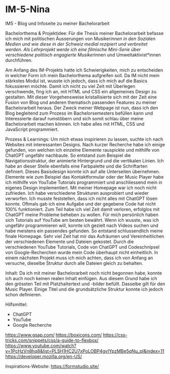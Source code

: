 # IM-5-Nina

IM5 - Blog und Infoseite zu meiner Bachelorarbeit

Bachelorthema & Projektidee:
Für die Thesis meiner Bachelorarbeit befasse ich mich mit politischen Äusserungen von Musiker*innen in den Sozialen Medien und wie diese in der Schweiz medial rezipiert und verbreitet werden. Als Lehrprojekt werde ich eine filmische Mini-Serie über verschiedene politisch engagierte Musiker*innen und Umweltaktivist*innen durchführen.

Am Anfang des IM-Projekts hatte ich Schwierigkeiten, mich zu entscheiden in welcher Form ich mein Bachelorthema aufgreifen soll. Da IM nicht mein stärkstes Modul ist, wusste ich jedoch, dass ich mich auf die Basics fokussieren möchte. Damit ich nicht zu viel Zeit mit Überlegen verschwende, fing ich an, mit HTML und CSS ein allgemeines Design zu gestalten. Mit dieser Vorgehensweise kristallisierte sich mit der Zeit eine Fusion von Blog und anderen thematisch passenden Features zu meiner Bachelorarbeit heraus.
Der Zweck meiner Webpage ist nun, dass ich den Blog begleitend zum Prozess im Bachelorsemesters befüllen kann und Interessierte darauf rumstöbern und sich somit schlau über meine Bachelorarbeit machen können. Ich habe alles mit HTML, CSS und JavaScript programmiert.

Prozess & Learnings:
Um mich etwas inspirieren zu lassen, suchte ich nach Websites mit interessanten Designs. Nach kurzer Recherche habe ich einige gefunden, von welchen ich einzelne Elemente rauspickte und mithilfe von ChatGPT ungefähr nachbaute. So entstand zum Beispiel die Navigationsstruktur, der animierte Hintergrund und die vertikalen Linien. Ich habe an dieser Stelle ebenfalls eine Farbpalette und die Schriftarten definiert. Dieses Basisdesign konnte ich auf alle Unterseiten übernehmen.
Elemente wie zum Beispiel das Kontaktformular oder der Music Player habe ich mithilfe von YouTube Tutorials programmiert und anschliessend mein in eigenes Design implementiert. Mit meiner Homepage war ich noch nicht zufrieden. Ich habe verschiedene Strukturen ausprobiert und wieder verworfen. Ich musste feststellen, dass ich nicht alles mit ChatGPT lösen konnte. Oftmals gab ich eine Aufgabe und der gegebene Code hat nicht 100% funktioniert. Zum Teil habe ich viel Zeit damit verloren, erfolglos mit ChatGPT meine Probleme beheben zu wollen. Für mich persönlich haben sich Tutorials auf YouTube am besten bewährt. Wenn ich wusste, was ich ungefähr programmieren will, konnte ich gezielt nach Videos suchen und habe meistens ein passendes gefunden. So entstand schlussendlich meine finale Homepage.
Sehr viel Zeit hat mir das Aufräumen und Vereinheitlichen der verschiedenen Elemente und Dateien gekostet. Durch die verschiedenen YouTube Tutorials, Code von ChatGPT und Codeschnipsel von Google-Recherchen wurde mein Code überhaupt nicht einheitlich. In einem nächsten Projekt muss ich mich achten, dass ich von Anfang an versuche, dieselbe Struktur durch alle Dateien gleich zu behalten.

Inhalt:
Da ich mit meiner Bachelorarbeit noch nicht begonnen habe, konnte ich auch noch keinen realen Inhalt einfügen. Aus diesem Grund habe ich den grössten Teil mit Platzhaltertext und -bilder befüllt. Dasselbe gilt für den Music Player. Einige Titel und die grundsätzliche Struktur konnte ich jedoch schon definieren.

Hilfsmittel:
-	ChatGPT
-	YouTube
-	Google Recherche

https://www.gsap.com/
https://boxicons.com/
https://css-tricks.com/snippets/css/a-guide-to-flexbox/
https://www.youtube.com/watch?v=1PcHzVn8hq8&list=PLSH1HC2U7xPoLOBP4gvIYpzMBe5qNu_pI&index=11
https://developer.mozilla.org/en-US/

Inspirations-Website:
https://formstudio.site/

